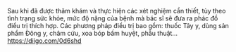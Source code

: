 Sau khi đã được thăm khám và thực hiện các xét nghiệm cần thiết, tùy theo tình trạng sức khỏe, mức độ nặng của bệnh mà bác sĩ sẽ đưa ra phác đồ điều trị thích hợp. Các phương pháp điều trị bao gồm: thuốc Tây y, dùng sản phẩm Đông y, châm cứu, xoa bóp bấm huyệt, phẫu thuật…
https://diigo.com/0d6shd
